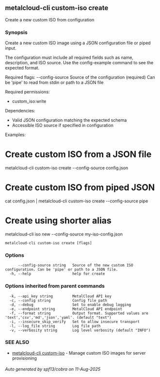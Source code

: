 ## metalcloud-cli custom-iso create

Create a new custom ISO from configuration

### Synopsis

Create a new custom ISO image using a JSON configuration file or piped input.

The configuration must include all required fields such as name, description,
and ISO source. Use the config-example command to see the expected format.

Required flags:
  --config-source   Source of the configuration (required)
                    Can be 'pipe' to read from stdin or path to a JSON file

Required permissions:
  - custom_iso:write

Dependencies:
  - Valid JSON configuration matching the expected schema
  - Accessible ISO source if specified in configuration

Examples:
  # Create custom ISO from a JSON file
  metalcloud-cli custom-iso create --config-source config.json
  
  # Create custom ISO from piped JSON
  cat config.json | metalcloud-cli custom-iso create --config-source pipe
  
  # Create using shorter alias
  metalcloud-cli iso new --config-source my-iso-config.json

```
metalcloud-cli custom-iso create [flags]
```

### Options

```
      --config-source string   Source of the new custom ISO configuration. Can be 'pipe' or path to a JSON file.
  -h, --help                   help for create
```

### Options inherited from parent commands

```
  -k, --api_key string         MetalCloud API key
  -c, --config string          Config file path
  -d, --debug                  Set to enable debug logging
  -e, --endpoint string        MetalCloud API endpoint
  -f, --format string          Output format. Supported values are 'text','csv','md','json','yaml'. (default "text")
  -i, --insecure_skip_verify   Set to allow insecure transport
  -l, --log_file string        Log file path
  -v, --verbosity string       Log level verbosity (default "INFO")
```

### SEE ALSO

* [metalcloud-cli custom-iso](metalcloud-cli_custom-iso.md)	 - Manage custom ISO images for server provisioning

###### Auto generated by spf13/cobra on 11-Aug-2025
